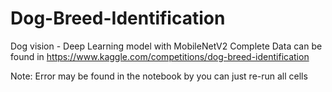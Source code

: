 # Dog-Breed-Identification
Dog vision - Deep Learning model with MobileNetV2
Complete Data can be found in https://www.kaggle.com/competitions/dog-breed-identification

Note: Error may be found in the notebook by you can just re-run all cells
